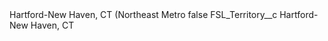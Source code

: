 <?xml version="1.0" encoding="UTF-8"?>
<CustomMetadata xmlns="http://soap.sforce.com/2006/04/metadata" xmlns:xsi="http://www.w3.org/2001/XMLSchema-instance" xmlns:xsd="http://www.w3.org/2001/XMLSchema">
    <label>Hartford-New Haven, CT (Northeast Metro</label>
    <protected>false</protected>
    <values>
        <field>FSL_Territory__c</field>
        <value xsi:type="xsd:string">Hartford-New Haven, CT</value>
    </values>
</CustomMetadata>
